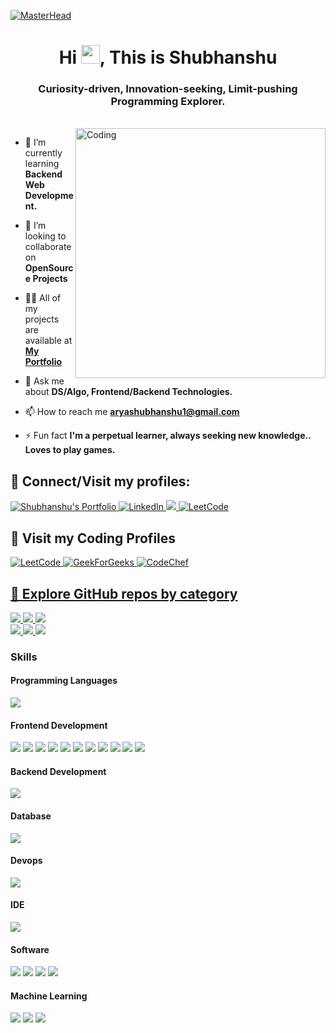 [![MasterHead](https://raw.githubusercontent.com/sagar-viradiya/sagar-viradiya/master/resources/banner.png)](https://shubhanshuarya.netlify.app)

<h1 align="center">Hi <img src="https://raw.githubusercontent.com/MartinHeinz/MartinHeinz/master/wave.gif" width="30px">, This is Shubhanshu</h1>
<h3 align="center">Curiosity-driven, Innovation-seeking, Limit-pushing Programming Explorer.</h3>

<br />
<img align="right" alt="Coding" width="400" src="https://cdn.dribbble.com/users/1162077/screenshots/3848914/programmer.gif">

- 🌱 I’m currently learning **Backend Web Development.**

- 👯 I’m looking to collaborate on **OpenSource Projects**

- 👨‍💻 All of my projects are available at **[My Portfolio](https://github.com/aryashubhanshu)**

- 💬 Ask me about **DS/Algo, Frontend/Backend Technologies.**

- 📫 How to reach me **aryashubhanshu1@gmail.com**

- ⚡ Fun fact **I'm a perpetual learner, always seeking new knowledge..<br />Loves to play games.**

<h2 align="left">🤝 Connect/Visit my profiles:</h3>
<p align="left">
 <a href="https://thisisshubh.online" target="_blank">
  <img src="https://img.shields.io/badge/Website-DC143C?style=for-the-badge&logo=medium&logoColor=white" alt="Shubhanshu's Portfolio" />
 </a>
 <a href="https://www.linkedin.com/in/shubharya/" target="_blank">
  <img src="https://img.shields.io/badge/LinkedIn-0077B5?style=for-the-badge&logo=linkedin&logoColor=white" alt="LinkedIn"/>
 </a>
 <a href="https://twitter.com/ShubhanshuSays" target="_blank">
  <img src="https://img.shields.io/badge/Twitter-1DA1F2?style=for-the-badge&logo=twitter&logoColor=white" />
 </a>
 <a href="https://leetcode.com/_shubh_/" target="_blank">
  <img src="https://img.shields.io/badge/LeetCode-000000?style=for-the-badge&logo=LeetCode&logoColor=#d16c06" alt="LeetCode" />
 </a> 
</p>

<h2 align="left">📝 Visit my Coding Profiles</h3>
<p align="left">
  <a href="https://leetcode.com/_shubh_/" target="_blank">
  <img src="https://img.shields.io/badge/LeetCode-000000?style=for-the-badge&logo=LeetCode&logoColor=#d16c06" alt="LeetCode" />
 </a> 
  <a href="https://auth.geeksforgeeks.org/user/_shubh_/" target="_blank">
  <img src="https://img.shields.io/badge/GeeksforGeeks-298D46?style=for-the-badge&logo=geeksforgeeks&logoColor=white" alt="GeekForGeeks" />
 </a> 
 <a href="https://www.codechef.com/users/aryashubhanshu/" target="_blank">
  <img src="https://img.shields.io/badge/Codechef-%23B92B27.svg?&style=for-the-badge&logo=Codechef&logoColor=white" alt="CodeChef" >
 </a> 
</p>

<h2><a href="https://github.com/aryashubhanshu?tab=stars">🔎 Explore GitHub repos by category</a></h3>
 <a href="https://github.com/stars/aryashubhanshu/lists/full-stack-web-application"> 
  <img src="https://img.shields.io/badge/GO-green?style=for-the-badge&label=FullStack%20Web%20Apps&labelColor=green&color=white&link=https%3A%2F%2Fgithub.com%2Fstars%2Faryashubhanshu%2Flists%2Ffull-stack-web-application">
</a>
<a href="https://github.com/stars/aryashubhanshu/lists/frontend-development">
 <img src="https://img.shields.io/badge/GO-white?style=for-the-badge&label=Frontend%20Dev&labelColor=red&color=white">
</a>
<a href="https://github.com/stars/aryashubhanshu/lists/backend-development">
 <img src="https://img.shields.io/badge/GO-white?style=for-the-badge&label=Backend%20Dev&labelColor=blue&color=white">
</a>
<br>
<a href="https://github.com/stars/aryashubhanshu/lists/ui-ux">
 <img src="https://img.shields.io/badge/GO-white?style=for-the-badge&label=UI%2FUX&labelColor=yellow&color=white">
</a>
<a href="https://github.com/stars/aryashubhanshu/lists/machine-learning-projects">
 <img src="https://img.shields.io/badge/GO-white?style=for-the-badge&label=Machine%20Learning&labelColor=brown&color=white">
</a>
<a href="https://github.com/stars/aryashubhanshu/lists/algorithms">
 <img src="https://img.shields.io/badge/GO-white?style=for-the-badge&label=Algorithms&labelColor=black&color=white">
</a>

<h3>Skills</h3>
<h4 align="left">Programming Languages</h4>
<p align="left"> 
 <img src="https://skillicons.dev/icons?i=c,cpp,js,ts,py">
</p>

<h4 align="left">Frontend Development</h4>
<p align="left"> 
<img src="https://img.shields.io/badge/React-20232A?style=for-the-badge&logo=react&logoColor=61DAFB">
<img src="https://img.shields.io/badge/next.js-000000?style=for-the-badge&logo=nextdotjs&logoColor=white">
<img src="https://img.shields.io/badge/-REDUX-%23764ABC?style=for-the-badge&logo=redux&logoColor=white">
<img src="https://img.shields.io/badge/RECOIL-%233578e5?style=for-the-badge&logo=recoil&logoColor=white&labelColor=%233578E5">
<img src="https://img.shields.io/badge/HTML5-E34F26?style=for-the-badge&logo=html5&logoColor=white">
<img src="https://img.shields.io/badge/CSS3-1572B6?style=for-the-badge&logo=css3&logoColor=white">
<img src="https://img.shields.io/badge/Tailwind_CSS-38B2AC?style=for-the-badge&logo=tailwind-css&logoColor=white">
<img src="https://img.shields.io/badge/Bootstrap-563D7C?style=for-the-badge&logo=bootstrap&logoColor=white">
<img src="https://img.shields.io/badge/Material--UI-0081CB?style=for-the-badge&logo=material-ui&logoColor=white">
<img src="https://img.shields.io/badge/GSAP-%2388CE02?style=for-the-badge&logo=greensock&logoColor=white">
<img src="https://img.shields.io/badge/FRAMER-%230055FF?style=for-the-badge&logo=FRAMER&logoColor=white">
</p>

<h4 align="left">Backend Development</h4>
<p align="left"> 
 <img src="https://skillicons.dev/icons?i=nodejs,express,nginx">
</p>

<h4 align="left">Database</h4>
<p align="left"> 
 <img src="https://skillicons.dev/icons?i=mongodb,postgres">
</p>

<h4 align="left">Devops</h4>
<p align="left"> 
 <img src="https://skillicons.dev/icons?i=aws">
</p>

<h4 align="left">IDE</h4>
<p align="left">
 <img src="https://skillicons.dev/icons?i=vscode,vim">
</p>

<h4 align="left">Software</h4>
<p align="left"> 
<img src="https://img.shields.io/badge/Adobe%20Photoshop-31A8FF?style=for-the-badge&logo=Adobe%20Photoshop&logoColor=black">
<img src="https://img.shields.io/badge/Adobe%20XD-470137?style=for-the-badge&logo=Adobe%20XD&logoColor=#FF61F6">
<img src="https://img.shields.io/badge/Figma-F24E1E?style=for-the-badge&logo=figma&logoColor=white">
<img src="https://img.shields.io/badge/POSTMAN-FF6C37?style=for-the-badge&logo=postman&logoColor=white">
</p>

<h4 align="left">Machine Learning</h4>
<p align="left"> 
  <img src="https://skillicons.dev/icons?i=tensorflow,opencv,">
<img src="https://img.shields.io/badge/PANDAS-red?style=for-the-badge&logo=pandas&logoColor=%23150458">
<img src="https://img.shields.io/badge/scikit%20learn-%23F7931E?style=for-the-badge&logo=scikitlearn&logoColor=%23fff">
</p>
